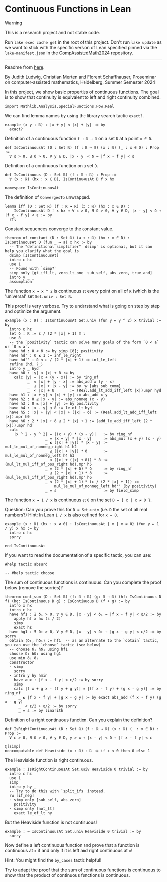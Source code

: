 # Continuous Functions in Lean

> [!warning]
> This is a research project and not stable code.

Run `lake exec cache get` in the root of this project. Don't run `lake update` as we want to stick with the specific version of Lean specified pinned via the `lake-manifest.json` in the [CompAssistedMath2024](https://github.com/matematiflo/CompAssistedMath2024) repository.


---

Readme from [here](https://github.com/matematiflo/CompAssistedMath2024/blob/main/Lean/Projects/02.%20Continuity%20of%20real%20functions%20(Analysis%201)/Continuity.md).

By Judith Ludwig, Christian Merten and Florent Schaffhauser,
Proseminar on computer-assisted mathematics,
Heidelberg, Summer Semester 2024

In this project, we show basic properties of continuous functions. The goal is to show that continuity is equivalent to left and right continuity combined.

```lean
import Mathlib.Analysis.SpecialFunctions.Pow.Real
```

We can find lemma names by using the library search tactic `exact?`.

```lean
example (x y : ℝ) : |x + y| ≤ |x| + |y| := by
  exact?
```

Definition of a continuous function `f : ℝ → ℝ` on a set `D` at a point `x ∈ D`.

```lean
def IsContinuousAt (D : Set ℝ) (f : ℝ → ℝ) (x : ℝ) (_ : x ∈ D) : Prop :=
  ∀ ε > 0, ∃ δ > 0, ∀ y ∈ D, |x - y| < δ → |f x - f y| < ε
```

Definition of a continuous function on a set `D`.

```lean
def IsContinuous (D : Set ℝ) (f : ℝ → ℝ) : Prop :=
  ∀ (x : ℝ) (hx : x ∈ D), IsContinuousAt D f x hx

namespace IsContinuousAt
```

The definition of `ConvergesTo` unwrapped.

```lean
lemma iff (D : Set ℝ) (f : ℝ → ℝ) (x : ℝ) (hx : x ∈ D) :
    IsContinuousAt D f x hx ↔ ∀ ε > 0, ∃ δ > 0, ∀ y ∈ D, |x - y| < δ → |f x - f y| < ε := by
  rfl
```

Constant sequences converge to the constant value.

```lean
theorem of_constant (D : Set ℝ) (a x : ℝ) (hx : x ∈ D) : IsContinuousAt D (fun _ ↦ a) x hx := by
  -- The "definitional simplifier" `dsimp` is optional, but it can help you clarify what the goal is
  dsimp [IsContinuousAt]
  intro ε hε
  use 1
  -- Found with `simp?`
  simp only [gt_iff_lt, zero_lt_one, sub_self, abs_zero, true_and]
  intro y _ _
  assumption
```

The function `x ↦ x ^ 2` is continuous at every point on all of `ℝ`
(which is the 'universal' set `Set.univ : Set ℝ`.

This proof is very verbose. Try to understand what is going on step by step and optimize the argument.

```lean
example (x : ℝ) : IsContinuousAt Set.univ (fun y ↦ y ^ 2) x trivial := by
  intro ε hε
  let δ : ℝ := ε / (2 * |x| + 1) ⊓ 1
  use δ
  -- the `positivity` tactic can solve many goals of the form `0 < a` or `0 ≤ a`.
  have hd : 0 < δ := by simp [δ]; positivity
  have hd' : δ ≤ 1 := inf_le_right
  have hd'' : δ ≤ ε / (2 * |x| + 1) := inf_le_left
  refine ⟨hd, ?_⟩
  intro y _ hyd
  have h0 : |y| < |x| + δ := by
    calc |y| = |x + (y - x)| := by ring_nf
          _  ≤ |x| + |y - x| := abs_add x (y - x)
          _  ≤ |x| + |x - y| := by rw [abs_sub_comm]
          _  < |x| + δ       := (Real.add_lt_add_iff_left |x|).mpr hyd
  have h1 : |x + y| ≤ |x| + |y| := abs_add x y
  have h2 : 0 ≤ |x - y| := abs_nonneg (x - y)
  have h3 : 0 ≤ |x| + |y| := by positivity
  have h4 : |x - y| ≤ δ := le_of_lt hyd
  have h5 : |x| + |y| < |x| + (|x| + δ) := (Real.add_lt_add_iff_left |x|).mpr h0
  have h6 : 2 * |x| + δ ≤ 2 * |x| + 1 := (add_le_add_iff_left (2 * |x|)).mpr hd'
  calc
    |x ^ 2 - y ^ 2| = |(x + y) * (x - y)|   := by ring_nf
                  _ = |x + y| * |x - y|     := abs_mul (x + y) (x - y)
                  _ ≤ (|x| + |y|) * |x - y| := mul_le_mul_of_nonneg_right h1 h2
                  _ ≤ (|x| + |y|) * δ       := mul_le_mul_of_nonneg_left h4 h3
                  _ < (|x| + (|x| + δ)) * δ := (mul_lt_mul_iff_of_pos_right hd).mpr h5
                  _ = (2 * |x| + δ) * δ     := by ring_nf
                  _ ≤ (2 * |x| + 1) * δ     := (mul_le_mul_iff_of_pos_right hd).mpr h6
                  _ ≤ (2 * |x| + 1) * (ε / (2 * |x| + 1)) :=
                      mul_le_mul_of_nonneg_left hd'' (by positivity)
                  _ = ε                     := by field_simp
```

The function `x ↦ 1 / x` is continuous at `0` on the set `D = { x | x ≠ 0 }`.

Question: Can you prove this for `D = Set.univ` (i.e. `D` the set of all real numbers?)
Hint: In Lean `1 / x` is also defined for `x = 0`.

```lean
example (x : ℝ) (hx : x ≠ 0) : IsContinuousAt { x | x ≠ 0} (fun y ↦ 1 / y) x hx := by
  intro ε hε
  sorry

end IsContinuousAt
```

If you want to read the documentation of a specific tactic, you can use:

```lean
#help tactic absurd

-- #help tactic choose
```

The sum of continuous functions is continuous. Can you complete the proof below (remove the sorries)?

```lean
theorem cont_sum (D : Set ℝ) (f: ℝ → ℝ) (g: ℝ → ℝ) (hf: IsContinuous D f) (hg: IsContinuous D g) : IsContinuous D (f + g) := by
  intro x hx
  intro ε hε
  have hf1 : ∃ δ₁ > 0, ∀ y ∈ D, |x - y| < δ₁ → |f x - f y| < ε/2 := by
    apply hf x hx (ε / 2)
    simp
    exact hε
  have hg1 : ∃ δ₂ > 0, ∀ y ∈ D, |x - y| < δ₂ → |g x - g y| < ε/2 := by sorry
  obtain ⟨δ₁, hδ₁⟩ := hf1  -- as an alternate to the `obtain` tactic, you can use the `choose` tactic (see below)
  -- choose δ₁ hδ₁ using hf1
  choose δ₂ hδ₂ using hg1
  use min δ₁ δ₂
  constructor
  · simp
    sorry
  · intro y hy hmin
    have aux : |f x - f y| < ε/2 := by sorry
    simp
    calc |f x + g x - (f y + g y)| = |(f x - f y) + (g x - g y)| := by ring_nf
      _ ≤ |f x - f y| + |g x - g y| := by exact abs_add (f x - f y) (g x - g y)
      _  < ε/2 + ε/2 := by sorry
      _ = ε := by linarith
```

Definition of a right continuous function. Can you explain the definition?

```lean
def IsRightContinuousAt (D : Set ℝ) (f : ℝ → ℝ) (x : ℝ) (_ : x ∈ D) : Prop :=
  ∀ ε > 0, ∃ δ > 0, ∀ y ∈ D, y > x → |x - y| < δ → |f x - f y| < ε

@[simp]
noncomputable def Heaviside (x : ℝ) : ℝ := if x < 0 then 0 else 1
```

The Heaviside function is right continuous.

```lean
example : IsRightContinuousAt Set.univ Heaviside 0 trivial := by
  intro ε hε
  use 1
  simp
  intro y hy _
  -- Try to do this with `split_ifs` instead.
  rw [if_neg]
  · simp only [sub_self, abs_zero]
    positivity
  · simp only [not_lt]
    exact le_of_lt hy
```

But the Heaviside function is not continuous!

```lean
example : ¬ IsContinuousAt Set.univ Heaviside 0 trivial := by
  sorry
```

Now define a left continuous function and prove that a function is continuous at `x`
if and only if it is left and right continuous at `x`!

Hint: You might find the `by_cases` tactic helpful!

Try to adapt the proof that the sum of continuous functions is continuous to show that the product of continuous functions is continuous.

